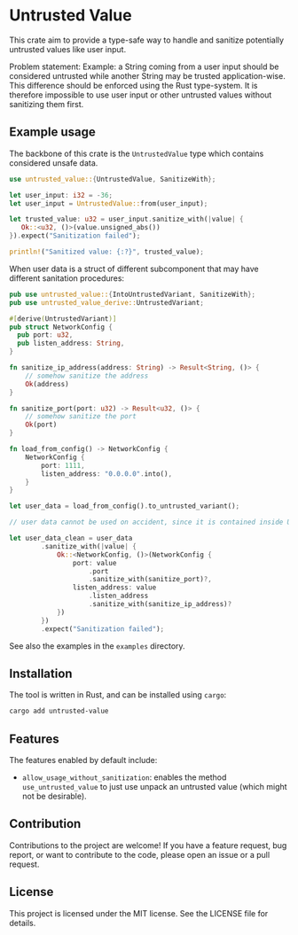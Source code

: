 # Untrusted Value
This crate aim to provide a type-safe way to handle and sanitize potentially untrusted values
like user input.

Problem statement: Example: a String coming from a user input should be considered untrusted
while another String may be trusted application-wise. This difference
should be enforced using the Rust type-system.
It is therefore impossible to use user input or other untrusted values
without sanitizing them first.

## Example usage
The backbone of this crate is the `UntrustedValue` type which contains
considered unsafe data. 
```rust
use untrusted_value::{UntrustedValue, SanitizeWith};

let user_input: i32 = -36;
let user_input = UntrustedValue::from(user_input);

let trusted_value: u32 = user_input.sanitize_with(|value| {
   Ok::<u32, ()>(value.unsigned_abs())
}).expect("Sanitization failed");

println!("Sanitized value: {:?}", trusted_value);
```

When user data is a struct of different subcomponent that may have different 
sanitation procedures:

```rust
pub use untrusted_value::{IntoUntrustedVariant, SanitizeWith};
pub use untrusted_value_derive::UntrustedVariant;

#[derive(UntrustedVariant)]
pub struct NetworkConfig {
  pub port: u32,
  pub listen_address: String,
}

fn sanitize_ip_address(address: String) -> Result<String, ()> {
    // somehow sanitize the address
    Ok(address)
}

fn sanitize_port(port: u32) -> Result<u32, ()> {
    // somehow sanitize the port
    Ok(port)
}

fn load_from_config() -> NetworkConfig {
    NetworkConfig {
        port: 1111,
        listen_address: "0.0.0.0".into(),
    }
}

let user_data = load_from_config().to_untrusted_variant();

// user data cannot be used on accident, since it is contained inside UntrustedValues

let user_data_clean = user_data
        .sanitize_with(|value| {
            Ok::<NetworkConfig, ()>(NetworkConfig {
                port: value
                    .port
                    .sanitize_with(sanitize_port)?,
                listen_address: value
                    .listen_address
                    .sanitize_with(sanitize_ip_address)?
            })
        })
        .expect("Sanitization failed");
```

See also the examples in the `examples` directory.

## Installation
The tool is written in Rust, and can be installed using `cargo`:
```bash
cargo add untrusted-value
```

## Features
The features enabled by default include:
* `allow_usage_without_sanitization`: enables the method `use_untrusted_value`
   to just use unpack an untrusted value (which might not be desirable). 

## Contribution
Contributions to the project are welcome! If you have a feature request,
bug report, or want to contribute to the code, please open an
issue or a pull request.

## License
This project is licensed under the MIT license. See the LICENSE file for details.
